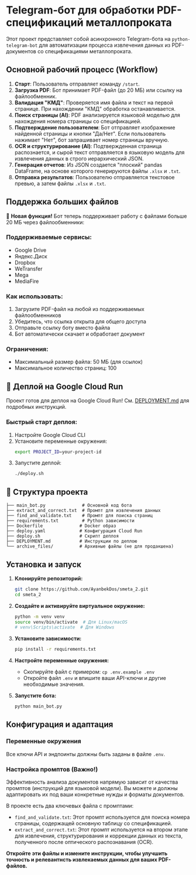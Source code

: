 # Telegram-бот для обработки PDF-спецификаций металлопроката

Этот проект представляет собой асинхронного Telegram-бота на `python-telegram-bot` для автоматизации процесса извлечения данных из PDF-документов со спецификациями металлопроката.

## Основной рабочий процесс (Workflow)

1.  **Старт**: Пользователь отправляет команду `/start`.
2.  **Загрузка PDF**: Бот принимает PDF-файл (до 20 МБ) или ссылку на файлообменник.
3.  **Валидация "КМД"**: Проверяется имя файла и текст на первой странице. При нахождении "КМД" обработка останавливается.
4.  **Поиск страницы (AI)**: PDF анализируется языковой моделью для нахождения номера страницы со спецификацией.
5.  **Подтверждение пользователем**: Бот отправляет изображение найденной страницы и кнопки "Да/Нет". Если пользователь нажимает "Нет", бот запрашивает номер страницы вручную.
6.  **OCR и структурирование (AI)**: Подтвержденная страница распознается, и сырой текст отправляется в языковую модель для извлечения данных в строго иерархический JSON.
7.  **Генерация отчетов**: Из JSON создается "плоский" pandas DataFrame, на основе которого генерируются файлы `.xlsx` и `.txt`.
8.  **Отправка результатов**: Пользователю отправляется текстовое превью, а затем файлы `.xlsx` и `.txt`.

## Поддержка больших файлов

🚀 **Новая функция!** Бот теперь поддерживает работу с файлами больше 20 МБ через файлообменники:

### Поддерживаемые сервисы:
- Google Drive
- Яндекс.Диск
- Dropbox
- WeTransfer
- Mega
- MediaFire

### Как использовать:
1. Загрузите PDF-файл на любой из поддерживаемых файлообменников
2. Убедитесь, что ссылка открыта для общего доступа
3. Отправьте ссылку боту вместо файла
4. Бот автоматически скачает и обработает документ

### Ограничения:
- Максимальный размер файла: 50 МБ (для ссылок)
- Максимальное количество страниц: 100

## 🚀 Деплой на Google Cloud Run

Проект готов для деплоя на Google Cloud Run! См. [DEPLOYMENT.md](DEPLOYMENT.md) для подробных инструкций.

### Быстрый старт деплоя:

1. Настройте Google Cloud CLI
2. Установите переменные окружения:
   ```bash
   export PROJECT_ID=your-project-id
   ```
3. Запустите деплой:
   ```bash
   ./deploy.sh
   ```

## 📁 Структура проекта

```
├── main_bot.py              # Основной код бота
├── extract_and_correct.txt  # Промпт для извлечения данных
├── find_and_validate.txt    # Промпт для поиска страниц
├── requirements.txt         # Python зависимости
├── Dockerfile              # Docker образ
├── deploy.yaml             # Конфигурация Cloud Run
├── deploy.sh               # Скрипт деплоя
├── DEPLOYMENT.md           # Инструкции по деплою
└── archive_files/          # Архивные файлы (не для продакшена)
```

## Установка и запуск

1.  **Клонируйте репозиторий:**
    ```bash
    git clone https://github.com/AyanbekDos/smeta_2.git
    cd smeta_2
    ```

2.  **Создайте и активируйте виртуальное окружение:**
    ```bash
    python -m venv venv
    source venv/bin/activate  # Для Linux/macOS
    # venv\Scripts\activate  # Для Windows
    ```

3.  **Установите зависимости:**
    ```bash
    pip install -r requirements.txt
    ```

4.  **Настройте переменные окружения:**
    - Скопируйте файл с примером: `cp .env.example .env`
    - Откройте файл `.env` и впишите ваши API-ключи и другие необходимые значения.

5.  **Запустите бота:**
    ```bash
    python main_bot.py
    ```

## Конфигурация и адаптация

### Переменные окружения

Все ключи API и эндпоинты должны быть заданы в файле `.env`.

### Настройка промптов (Важно!)

Эффективность анализа документов напрямую зависит от качества промптов (инструкций для языковой модели). Вы можете и должны адаптировать их под ваши конкретные нужды и форматы документов.

В проекте есть два ключевых файла с промптами:

-   `find_and_validate.txt`: Этот промпт используется для поиска номера страницы, содержащей основную таблицу со спецификацией.
-   `extract_and_correct.txt`: Этот промпт используется на втором этапе для извлечения, структурирования и коррекции данных из текста, полученного после оптического распознавания (OCR).

**Откройте эти файлы и измените инструкции, чтобы улучшить точность и релевантнсть извлекаемых данных для ваших PDF-файлов.**
